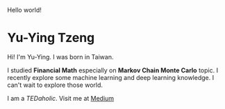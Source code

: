 <p>Hello world!</p>

<h1>Yu-Ying Tzeng</h1>

<div>
  <p>Hi! I'm Yu-Ying. I was born in Taiwan. </p>
  <p>I studied <b>Financial Math</b> especially on <b>Markov Chain Monte Carlo</b> topic. I recently explore some machine learning and deep learning knowledge. I can't wait to explore those world. </p>
  <p>I am a <em>TEDaholic</em>. Visit me at <a href="https://medium.com/@heyaying"> Medium</a>
 </p>
</div>
